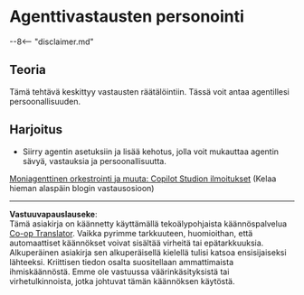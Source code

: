 <!--
CO_OP_TRANSLATOR_METADATA:
{
  "original_hash": "b636111bfbb119a16f9e7a1fd172c22c",
  "translation_date": "2025-10-17T01:48:16+00:00",
  "source_file": "docs/operative-preview/05-agent-responses/README.md",
  "language_code": "fi"
}
-->
# Agenttivastausten personointi

--8<-- "disclaimer.md"

## Teoria

Tämä tehtävä keskittyy vastausten räätälöintiin. Tässä voit antaa agentillesi persoonallisuuden.

## Harjoitus

- Siirry agentin asetuksiin ja lisää kehotus, jolla voit mukauttaa agentin sävyä, vastauksia ja persoonallisuutta.

[Moniagenttinen orkestrointi ja muuta: Copilot Studion ilmoitukset](https://www.microsoft.com/microsoft-copilot/blog/copilot-studio/multi-agent-orchestration-maker-controls-and-more-microsoft-copilot-studio-announcements-at-microsoft-build-2025/#copilot-studio-enhancements)
(Kelaa hieman alaspäin blogin vastausosioon)

---

**Vastuuvapauslauseke**:  
Tämä asiakirja on käännetty käyttämällä tekoälypohjaista käännöspalvelua [Co-op Translator](https://github.com/Azure/co-op-translator). Vaikka pyrimme tarkkuuteen, huomioithan, että automaattiset käännökset voivat sisältää virheitä tai epätarkkuuksia. Alkuperäinen asiakirja sen alkuperäisellä kielellä tulisi katsoa ensisijaiseksi lähteeksi. Kriittisen tiedon osalta suositellaan ammattimaista ihmiskäännöstä. Emme ole vastuussa väärinkäsityksistä tai virhetulkinnoista, jotka johtuvat tämän käännöksen käytöstä.